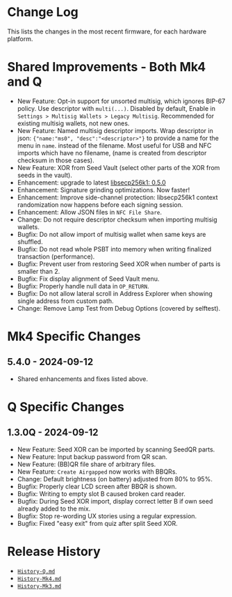 # Change Log

This lists the changes in the most recent firmware, for each hardware platform.

# Shared Improvements - Both Mk4 and Q

- New Feature: Opt-in support for unsorted multisig, which ignores BIP-67 policy. Use
  descriptor with `multi(...)`. Disabled by default, Enable in 
  `Settings > Multisig Wallets > Legacy Multisig`. Recommended for existing multisig
  wallets, not new ones.
- New Feature: Named multisig descriptor imports. Wrap descriptor in json:
    `{"name:"ms0", "desc":"<descriptor>"}` to provide a name for the menu in `name`.
  instead of the filename. Most useful for USB and NFC imports which have no filename, 
  (name is created from descriptor checksum in those cases).
- New Feature: XOR from Seed Vault (select other parts of the XOR from seeds in the vault).
- Enhancement: upgrade to latest 
  [libsecp256k1: 0.5.0](https://github.com/bitcoin-core/secp256k1/releases/tag/v0.5.0) 
- Enhancement: Signature grinding optimizations. Now faster!
- Enhancement: Improve side-channel protection: libsecp256k1 context randomization now happens
  before each signing session.
- Enhancement: Allow JSON files in `NFC File Share`.
- Change: Do not require descriptor checksum when importing multisig wallets.
- Bugfix: Do not allow import of multisig wallet when same keys are shuffled.
- Bugfix: Do not read whole PSBT into memory when writing finalized transaction (performance).
- Bugfix: Prevent user from restoring Seed XOR when number of parts is smaller than 2.
- Bugfix: Fix display alignment of Seed Vault menu.
- Bugfix: Properly handle null data in `OP_RETURN`.
- Bugfix: Do not allow lateral scroll in Address Explorer when showing single address
  from custom path.
- Change: Remove Lamp Test from Debug Options (covered by selftest).

# Mk4 Specific Changes

## 5.4.0 - 2024-09-12

- Shared enhancements and fixes listed above.


# Q Specific Changes

## 1.3.0Q - 2024-09-12

- New Feature: Seed XOR can be imported by scanning SeedQR parts.
- New Feature: Input backup password from QR scan.
- New Feature: (BB)QR file share of arbitrary files.
- New Feature: `Create Airgapped` now works with BBQRs.
- Change: Default brightness (on battery) adjusted from 80% to 95%.
- Bugfix: Properly clear LCD screen after BBQR is shown.
- Bugfix: Writing to empty slot B caused broken card reader.
- Bugfix: During Seed XOR import, display correct letter B if own seed already added to the mix.
- Bugfix: Stop re-wording UX stories using a regular expression.
- Bugfix: Fixed "easy exit" from quiz after split Seed XOR.



# Release History

- [`History-Q.md`](History-Q.md)
- [`History-Mk4.md`](History-Mk4.md)
- [`History-Mk3.md`](History-Mk3.md)

